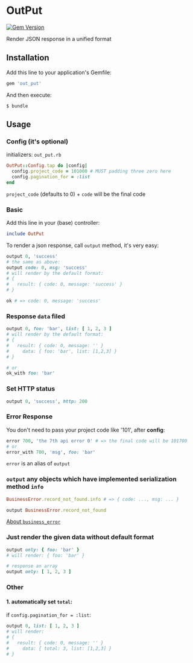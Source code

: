 # OutPut

[![Gem Version](https://badge.fury.io/rb/out_put.svg)](https://badge.fury.io/rb/out_put)

Render JSON response in a unified format

## Installation

Add this line to your application's Gemfile:

```ruby
gem 'out_put'
```

And then execute:

    $ bundle

## Usage

### Config (it's optional)

initializers: `out_put.rb`

```ruby
OutPut::Config.tap do |config|
  config.project_code = 101000 # MUST padding three zero here
  config.pagination_for = :list
end
```

`project_code` (defaults to 0) + `code` will be the final code

### Basic

Add this line in your (base) controller:

```ruby
include OutPut
```

To render a json response, call `output` method, it's very easy:

```ruby
output 0, 'success'
# the same as above:
output code: 0, msg: 'success'
# will render by the default format:
# {
#   result: { code: 0, message: 'success' }
# }

ok # => code: 0, message: 'success'
```

### Response `data` filed

```ruby
output 0, foo: 'bar', list: [ 1, 2, 3 ]
# will render by the default format:
# {
#   result: { code: 0, message: '' }
#     data: { foo: 'bar', list: [1,2,3] }
# }

# or
ok_with foo: 'bar'
```

### Set HTTP status

```ruby
output 0, 'success', http: 200
```

### Error Response

You don't need to pass your project code like '101', after **config**:

```ruby
error 700, 'the 7th api error 0' # => the final code will be 101700
# or
error_with 700, 'msg', foo: 'bar'
```

`error` is an alias of `output`

### `output` any objects which have implemented serialization method `info`

```ruby
BusinessError.record_not_found.info # => { code: ..., msg: ... }

output BusinessError.record_not_found
```

[About `business_error`](https://github.com/zhandao/business_error/)

### Just render the given data without default format

```ruby
output only: { foo: 'bar' }
# will render: { foo: 'bar' }

# response an array
output only: [ 1, 2, 3 ]
```

### Other

#### 1. automatically set `total`:

if `config.pagination_for = :list`:

```ruby
output 0, list: [ 1, 2, 3 ]
# will render:
# {
#   result: { code: 0, message: '' }
#     data: { total: 3, list: [1,2,3] }
# }
```
